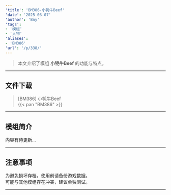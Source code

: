 ```yaml
---
'title': 'BM386-小牦牛Beef'
'date': '2025-03-07'
'author': 'Bny'
'tags':
- '模组'
- '人物'
'aliases':
- 'BM386'
'url': '/p/338/'
---
```


> 本文介绍了模组 **小牦牛Beef** 的功能与特点。

---

## 文件下载

> [BM386] 小牦牛Beef  
{{< pan "BM386" >}}  

---

## 模组简介

>  
内容有待更新...  

---

## 注意事项

>  
为避免损坏存档，使用前请备份游戏数据。  
可能与其他模组存在冲突，建议单独测试。  

---

